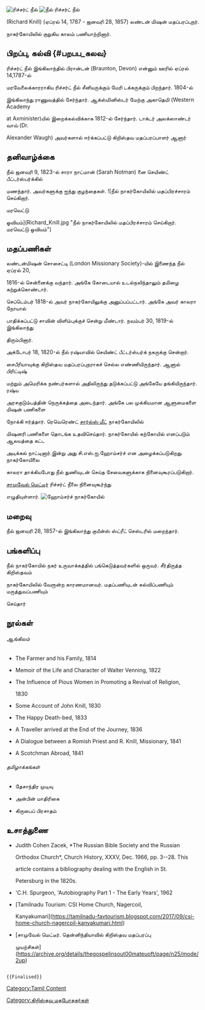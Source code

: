 ![ரிச்சர்ட் நீல்](Knil.png "ரிச்சர்ட் நீல்") ![நீல்](Rich.png "நீல்") ரிச்சர்ட் நீல்
(Richard Knill) (ஏப்ரல் 14, 1787 - ஜனவரி 28, 1857) லண்டன் மிஷன் மதப்பரப்புநர்.
நாகர்கோயிலில் குறுகிய காலம் பணியாற்றினார்.

## பிறப்பு, கல்வி {#பறபப_கலவ}

ரிச்சர்ட் நீல் இங்கிலாந்தில் பிரான்டன் (Braunton, Devon) என்னும் ஊரில் ஏப்ரல் 14,1787-ல்
மரவேலைக்காரராகிய ரிச்சர்ட் நீல் சீனியருக்கும் மேரி டக்கருக்கும் பிறந்தார். 1804-ல்
இங்கிலாந்து ராணுவத்தில் சேர்ந்தார். ஆக்ஸ்மினிஸ்டர் மேற்கு அகாதெமி (Western Academy
at Axminister)யில் இறைக்கல்விக்காக 1812-ல் சேர்ந்தார். டாக்டர் அலக்ஸாண்டர் வாவ் (Dr.
Alexander Waugh) அவர்களால் ஈர்க்கப்பட்டு கிறிஸ்தவ மதப்பரப்பாளர் ஆனார்

## தனிவாழ்க்கை

நீல் ஜனவரி 9, 1823-ல் சாரா நாட்மான் (Sarah Notman) னை செயிண்ட் பீட்டர்ஸ்பர்க்கில்
மணந்தார். அவர்களுக்கு ஐந்து குழந்தைகள். ![நீல் நாகர்கோயிலில் மதப்பிரச்சாரம் செய்கிறார்.
மரவெட்டு
ஓவியம்](Richard_Knill.jpg "நீல் நாகர்கோயிலில் மதப்பிரச்சாரம் செய்கிறார். மரவெட்டு ஓவியம்")

## மதப்பணிகள்

லண்டன்மிஷன் சொசைட்டி (London Missionary Society)-யில் இணைந்த நீல் ஏப்ரல் 20,
1816-ல் சென்னைக்கு வந்தார். அங்கே கோடையால் உடல்நலிந்தாலும் தமிழை கற்றுக்கொண்டார்.
செப்டெம்பர் 1818-ல் அவர் நாகர்கோயிலுக்கு அனுப்பப்பட்டார். அங்கே அவர் காலரா நோயால்
பாதிக்கப்பட்டு சாவின் விளிம்புக்குச் சென்று மீண்டார். நவம்பர் 30, 1819-ல் இங்கிலாந்து
திரும்பினார்.

அக்டோபர் 18, 1820-ல் நீல் ரஷ்யாவில் செயிண்ட் பீட்டர்ஸ்பர்க் நகருக்கு சென்றார்.
சைபீரியாவுக்கு கிறிஸ்தவ மதப்பரப்புநராகச் செல்ல எண்ணியிருந்தார். ஆனால் பிரிட்டிஷ்
மற்றும் அமெரிக்க நண்பர்களால் அதிலிருந்து தடுக்கப்பட்டு அங்கேயே தங்கியிருந்தார். ரஷ்ய
அரசகுடும்பத்தின் நெருக்கத்தை அடைந்தார். அங்கே பல முக்கியமான ஆளுமைகளை மிஷன் பணிகளை
நோக்கி ஈர்த்தார். ரெவெரெண்ட் [சார்ல்ஸ் மீட்](சார்ல்ஸ்_மீட் "wikilink") நாகர்கோயிலில்
மிஷனரி பணிகளை தொடங்க உதவிசெய்தார். நாகர்கோயில் கற்கோயில் எனப்படும் ஆலயத்தை கட்ட
அடிக்கல் நாட்டினார்.இன்று அது சி.எஸ்.ஐ.ஹோம்சர்ச் என அழைக்கப்படுகிறது. நாகர்கோயிலை
காலரா தாக்கியபோது நீல் துணிவுடன் செய்த சேவைகளுக்காக நினைவுகூரப்படுகிறார்.
[சாமுவேல் மெட்டீர்](சாமுவேல்_மெட்டீர் "wikilink") ரிச்சர்ட் நீலை நினைவுகூர்ந்து
எழுதியுள்ளார். ![ஹோம்சர்ச் நாகர்கோயில்](ஹோம்சர்ச்.jpg "ஹோம்சர்ச் நாகர்கோயில்")

## மறைவு

நீல் ஜனவரி 28, 1857-ல் இங்கிலாந்து குயீன்ஸ் ஸ்ட்ரீட் செஸ்டரில் மறைந்தார்.

## பங்களிப்பு

நீல் நாகர்கோயில் நகர் உருவாக்கத்தில் பங்கெடுத்தவர்களில் ஒருவர். சீர்திருத்த கிறிஸ்தவம்
நாகர்கோயிலில் வேரூன்ற காரணமானவர். மதப்பணியுடன் கல்விப்பணியும் மருத்துவப்பணியும்
செய்தார்

## நூல்கள்

###### *ஆங்கிலம்*

-   The Farmer and his Family, 1814
-   Memoir of the Life and Character of Walter Venning, 1822
-   The Influence of Pious Women in Promoting a Revival of Religion,
    1830
-   Some Account of John Knill, 1830
-   The Happy Death-bed, 1833
-   A Traveller arrived at the End of the Journey, 1836
-   A Dialogue between a Romish Priest and R. Knill, Missionary, 1841
-   A Scotchman Abroad, 1841

###### தமிழாக்கங்கள்

-   தேசாந்திர முடிவு
-   அன்பின் மாதிரிகை
-   கிருபைப் பிரசாதம்

## உசாத்துணை

-   Judith Cohen Zacek, *The Russian Bible Society and the Russian
    Orthodox Church*, Church History, XXXV, Dec. 1966, pp. 3--28. This
    article contains a bibliography dealing with the English in St.
    Petersburg in the 1820s.
-   \'C.H. Spurgeon, \'Autobiography Part 1 - The Early Years\', 1962
-   [Tamilnadu Tourism: CSI Home Church, Nagercoil,
    Kanyakumari](https://tamilnadu-favtourism.blogspot.com/2017/09/csi-home-church-nagercoil-kanyakumari.html)
-   [சாமுவேல் மெட்டீர். தென்னிந்தியாவில் கிறிஸ்தவ மதப்பரப்பு
    முயற்சிகள்](https://archive.org/details/thegospelinsout00mateuoft/page/n25/mode/2up)

```{=mediawiki}
{{Finalised}}
```
[Category:Tamil Content](Category:Tamil_Content "wikilink")
[Category:கிறிஸ்தவ மதபோதகர்கள்](Category:கிறிஸ்தவ_மதபோதகர்கள் "wikilink")
